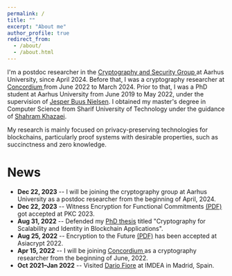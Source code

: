 ```yaml
---
permalink: /
title: ""
excerpt: "About me"
author_profile: true
redirect_from: 
  - /about/
  - /about.html
---
```


I'm a postdoc researcher in the <a href="https://cs.au.dk/~orlandi/cryptogroup/">Cryptography and Security Group </a> at Aarhus University, since April 2024. Before that, I was a cryptography researcher at <a href="https://concordium.com/">Concordium </a> from June 2022 to March 2024. Prior to that, I was a PhD student at Aarhus University from June 2019 to May 2022, under the supervision of <a href="https://multipartycomputation.blogspot.com/p/multiparty-computation.html">Jesper Buus Nielsen</a>. I obtained my master's degree in Computer Science from Sharif University of Technology under the guidance of <a href="http://sharif.ir/~shahram.khazaei/home.html">Shahram Khazaei</a>.


My research is mainly focused on privacy-preserving technologies for blockchains, particularly proof systems with desirable properties, such as succinctness and zero knowledge.

<!---
Since June 2022 I am a cryptography researcher at <a href="https://concordium.com/">Concordium </a>.
Before joining Concordium, starting on June 2019 until May 2022, I was a PhD student in the <a href="https://cs.au.dk/~orlandi/cryptogroup/">Cryptography and Security Group </a> at Aarhus University under the supervision of <a href="https://multipartycomputation.blogspot.com/p/multiparty-computation.html">Jesper Buus Nielsen</a>. I obtained my master's degree in Computer Science from Sharif University of technology under the guidance of <a href="http://sharif.ir/~shahram.khazaei/home.html">Shahram Khazaei</a>.


My research is mainly focused on privacy-preserving technologies for blockchains, particularly proof systems with desirable properties, such as succinctness and zero knowledge.

Prior to starting my Ph.D., I earned a masters in Computer Science from Sharif University of technology under the guidance of <a href="http://sharif.ir/~shahram.khazaei/home.html">Shahram Khazaei</a>.
-->


News
======
* **Dec 22, 2023** -- I will be joining the cryptography group at Aarhus University as a postdoc researcher from the beginning of April, 2024.
* **Dec 22, 2023** -- Witness Encryption for Functional Commitments <a href="https://eprint.iacr.org/2022/1510.pdf">(PDF)</a> got accepted at PKC 2023.
* **Aug 31, 2022** -- Defended my <a href="/thesis.pdf">PhD thesis</a> titled "Cryptography for Scalability and Identity in Blockchain Applications".
* **Aug 25, 2022** -- Encryption to the Future <a href="https://eprint.iacr.org/2021/1423.pdf">(PDF)</a> has been accepted at Asiacrypt 2022.
* **Apr 15, 2022** -- I will be joining <a href="https://concordium.com/">Concordium </a> as a cryptography researcher from the beginning of June, 2022.
* **Oct 2021–Jan 2022** -- Visited <a href="https://www.dariofiore.it/">Dario Fiore</a> at IMDEA in Madrid, Spain.